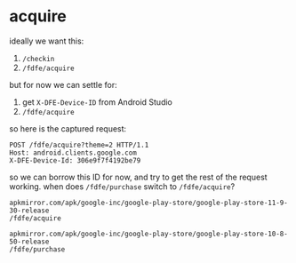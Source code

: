 # acquire

ideally we want this:

1. `/checkin`
2. `/fdfe/acquire`

but for now we can settle for:

1. get `X-DFE-Device-ID` from Android Studio
2. `/fdfe/acquire`

so here is the captured request:

~~~
POST /fdfe/acquire?theme=2 HTTP/1.1
Host: android.clients.google.com
X-DFE-Device-Id: 306e9f7f4192be79
~~~

so we can borrow this ID for now, and try to get the rest of the request working.
when does `/fdfe/purchase` switch to `/fdfe/acquire`?

~~~
apkmirror.com/apk/google-inc/google-play-store/google-play-store-11-9-30-release
/fdfe/acquire

apkmirror.com/apk/google-inc/google-play-store/google-play-store-10-8-50-release
/fdfe/purchase
~~~
